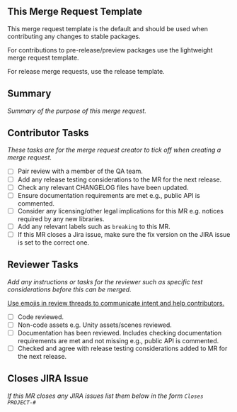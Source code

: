 ## This Merge Request Template

This merge request template is the default and should be used when contributing any changes to stable packages.

For contributions to pre-release/preview packages use the lightweight merge request template.

For release merge requests, use the release template.

## Summary

_Summary of the purpose of this merge request._

## Contributor Tasks

_These tasks are for the merge request creator to tick off when creating a merge request._

- [ ] Pair review with a member of the QA team.
- [ ] Add any release testing considerations to the MR for the next release.
- [ ] Check any relevant CHANGELOG files have been updated.
- [ ] Ensure documentation requirements are met e.g., public API is commented.
- [ ] Consider any licensing/other legal implications for this MR e.g. notices required by any new libraries.
- [ ] Add any relevant labels such as `breaking` to this MR.
- [ ] If this MR closes a Jira issue, make sure the fix version on the JIRA issue is set to the correct one.

## Reviewer Tasks

_Add any instructions or tasks for the reviewer such as specific test considerations before this can be merged._

[Use emojis in review threads to communicate intent and help contributors.](https://gitlab.ultrahaptics.com/xr/integrations/unityplugin/-/blob/develop/CONTRIBUTING.md#review-threads)

- [ ] Code reviewed.
- [ ] Non-code assets e.g. Unity assets/scenes reviewed.
- [ ] Documentation has been reviewed. Includes checking documentation requirements are met and not missing e.g., public API is commented.
- [ ] Checked and agree with release testing considerations added to MR for the next release.

## Closes JIRA Issue

_If this MR closes any JIRA issues list them below in the form `Closes PROJECT-#`_